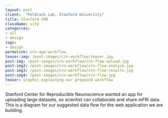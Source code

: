```yaml
---
layout: post
client:  "Poldrack Lab, Stanford University"
title: Stanford CRN
className: site
categories: 
- all
- design
tags:
- design
permalink: crn-app-workflow
teaser-img: /post-images/crn-workflow/teaser.jpg
post-img: /post-images/crn-workflow/crn-flow-upload.jpg
post-img2: /post-images/crn-workflow/crn-flow-analyze.jpg
post-img3: /post-images/crn-workflow/crn-flow-results.jpg
post-img4: /post-images/crn-workflow/crn-flow.jpg
teaser: Graphic explaining our proposed workflow
---
```

Stanford Center for Reproducible Neuroscience wanted an app for uploading large datasets, so scientist can collaborate and share mFRI data. This is a diagram for our suggested data flow for the web application we are building.
